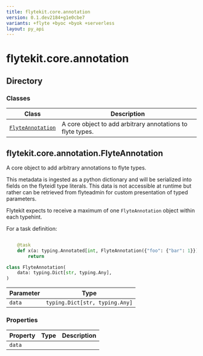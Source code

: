 ```yaml
---
title: flytekit.core.annotation
version: 0.1.dev2184+g1e0cbe7
variants: +flyte +byoc +byok +serverless
layout: py_api
---
```


# flytekit.core.annotation

## Directory

### Classes

| Class | Description |
|-|-|
| [`FlyteAnnotation`](.././flytekit.core.annotation#flytekitcoreannotationflyteannotation) | A core object to add arbitrary annotations to flyte types. |

## flytekit.core.annotation.FlyteAnnotation

A core object to add arbitrary annotations to flyte types.

This metadata is ingested as a python dictionary and will be serialized
into fields on the flyteidl type literals. This data is not accessible at
runtime but rather can be retrieved from flyteadmin for custom presentation
of typed parameters.

Flytekit expects to receive a maximum of one `FlyteAnnotation` object
within each typehint.

For a task definition:

```python

    @task
    def x(a: typing.Annotated[int, FlyteAnnotation({"foo": {"bar": 1}})]):
        return
```


```python
class FlyteAnnotation(
    data: typing.Dict[str, typing.Any],
)
```
| Parameter | Type |
|-|-|
| `data` | `typing.Dict[str, typing.Any]` |

### Properties

| Property | Type | Description |
|-|-|-|
| `data` |  |  |

